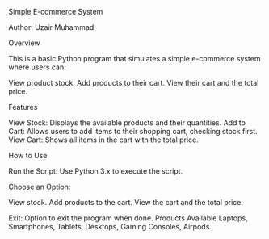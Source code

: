 Simple E-commerce System

Author: Uzair Muhammad

Overview

This is a basic Python program that simulates a simple e-commerce system where users can:

View product stock.
Add products to their cart.
View their cart and the total price.

Features

View Stock: Displays the available products and their quantities.
Add to Cart: Allows users to add items to their shopping cart, checking stock first.
View Cart: Shows all items in the cart with the total price.

How to Use

Run the Script: Use Python 3.x to execute the script.

Choose an Option:

View stock.
Add products to the cart.
View the cart and the total price.

Exit: Option to exit the program when done.
Products Available
Laptops, Smartphones, Tablets, Desktops, Gaming Consoles, Airpods.
